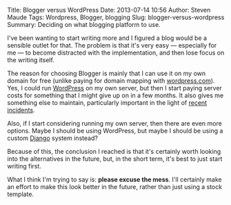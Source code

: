 Title: Blogger versus WordPress
Date: 2013-07-14 10:56
Author: Steven Maude
Tags: Wordpress, Blogger, blogging
Slug: blogger-versus-wordpress
Summary: Deciding on what blogging platform to use.

I've been wanting to start writing more and I figured a blog would be a
sensible outlet for that. The problem is that it's very easy —
especially for me — to become distracted with the implementation, and
then lose focus on the writing itself.

The reason for choosing Blogger is mainly that I can use it on my own
domain for free (unlike paying for domain mapping with
[wordpress.com](http://wordpress.com/)). Yes, I could run
[WordPress](http://wordpress.org/) on my own server, but then I start
paying server costs for something that I might give up on in a few
months. It also gives me something else to maintain, particularly
important in the light of [recent
incidents](http://arstechnica.com/security/2013/04/huge-attack-on-wordpress-sites-could-spawn-never-before-seen-super-botnet/).

Also, if I start considering running my own server, then there are even
more options. Maybe I should be using WordPress, but maybe I should be
using a custom [Django](https://www.djangoproject.com/) system instead?

Because of this, the conclusion I reached is that it's certainly worth
looking into the alternatives in the future, but, in the short term,
it's best to just start writing first.

What I think I'm trying to say is: **please excuse the mess**. I'll
certainly make an effort to make this look better in the future, rather
than just using a stock template.
